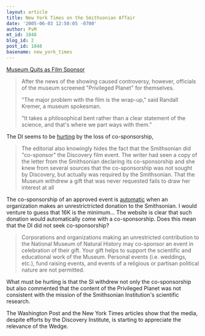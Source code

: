 ```yaml
---
layout: article
title: New York Times on the Smithsonian Affair
date: '2005-06-03 12:50:05 -0700'
author: PvM
mt_id: 1048
blog_id: 2
post_id: 1048
basename: new_york_times
---
```

[Museum Quits as Film Sponsor](http://www.nytimes.com/2005/06/03/national/03smithsonian.html?)

> After the news of the showing caused controversy, however, officials of the museum screened "Privileged Planet" for themselves.
> 
> "The major problem with the film is the wrap-up," said Randall Kremer, a museum spokesman.
> 
> "It takes a philosophical bent rather than a clear statement of the science, and that's where we part ways with them."

The DI seems to be [hurting](http://www.evolutionnews.org/index.php?title=title_25&amp;more=1&amp;c=1&amp;tb=1&amp;pb=1) by the loss of co-sponsorship, 

> The editorial also knowingly hides the fact that the Smithsonian did "co-sponsor" the Discovery film event. The writer had seen a copy of the letter from the Smithsonian declaring its co-sponsorship and she knew from several sources that the co-sponsorship was not sought by Discovery, but actually was required by the Smithsonian. That the Museum withdrew a gift that was never requested fails to draw her interest at all

The co-sponsorship of an approved event is [automatic](http://www.nmnh.si.edu/specialevents/policy.html) when an organization makes an unrestrictricted donation to the Smithsonian. I would venture to guess that 16K is the minimum... The website is clear that such donation would automatically come with a co-sponsorship. Does this mean that the DI did not seek co-sponsorship?

> Corporations and organizations making an unrestricted contribution to the National Museum of Natural History may co-sponsor an event in celebration of their gift. Your gift helps to support the scientific and educational work of the Museum. Personal events (i.e. weddings, etc.), fund raising events, and events of a religious or partisan political nature are not permitted.

What must be hurting is that the SI withdrew not only the co-sponsorship but also commented that the content of the Privileged Planet was not consistent with the mission of the Smithsonian Institution's scientific research.

The Washington Post and the New York Times articles show that the media, despite efforts by the Discovery Institute, is starting to appreciate the relevance of the Wedge.

